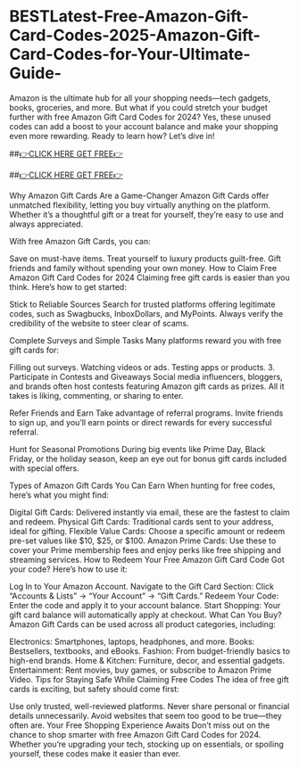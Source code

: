 # BESTLatest-Free-Amazon-Gift-Card-Codes-2025-Amazon-Gift-Card-Codes-for-Your-Ultimate-Guide-
Amazon is the ultimate hub for all your shopping needs—tech gadgets, books, groceries, and more. But what if you could stretch your budget further with free Amazon Gift Card Codes for 2024? Yes, these unused codes can add a boost to your account balance and make your shopping even more rewarding. Ready to learn how? Let’s dive in!

##[👉CLICK HERE GET FREE👉](https://gettrendd.com/amazon)

##[👉CLICK HERE GET FREE👉](https://gettrendd.com/amazon)

Why Amazon Gift Cards Are a Game-Changer Amazon Gift Cards offer unmatched flexibility, letting you buy virtually anything on the platform. Whether it’s a thoughtful gift or a treat for yourself, they’re easy to use and always appreciated.

With free Amazon Gift Cards, you can:

Save on must-have items. Treat yourself to luxury products guilt-free. Gift friends and family without spending your own money. How to Claim Free Amazon Gift Card Codes for 2024 Claiming free gift cards is easier than you think. Here’s how to get started:

Stick to Reliable Sources Search for trusted platforms offering legitimate codes, such as Swagbucks, InboxDollars, and MyPoints. Always verify the credibility of the website to steer clear of scams.

Complete Surveys and Simple Tasks Many platforms reward you with free gift cards for:

Filling out surveys. Watching videos or ads. Testing apps or products. 3. Participate in Contests and Giveaways Social media influencers, bloggers, and brands often host contests featuring Amazon gift cards as prizes. All it takes is liking, commenting, or sharing to enter.

Refer Friends and Earn Take advantage of referral programs. Invite friends to sign up, and you’ll earn points or direct rewards for every successful referral.

Hunt for Seasonal Promotions During big events like Prime Day, Black Friday, or the holiday season, keep an eye out for bonus gift cards included with special offers.

Types of Amazon Gift Cards You Can Earn When hunting for free codes, here’s what you might find:

Digital Gift Cards: Delivered instantly via email, these are the fastest to claim and redeem. Physical Gift Cards: Traditional cards sent to your address, ideal for gifting. Flexible Value Cards: Choose a specific amount or redeem pre-set values like $10, $25, or $100. Amazon Prime Cards: Use these to cover your Prime membership fees and enjoy perks like free shipping and streaming services. How to Redeem Your Free Amazon Gift Card Code Got your code? Here’s how to use it:

Log In to Your Amazon Account. Navigate to the Gift Card Section: Click “Accounts & Lists” → “Your Account” → “Gift Cards.” Redeem Your Code: Enter the code and apply it to your account balance. Start Shopping: Your gift card balance will automatically apply at checkout. What Can You Buy? Amazon Gift Cards can be used across all product categories, including:

Electronics: Smartphones, laptops, headphones, and more. Books: Bestsellers, textbooks, and eBooks. Fashion: From budget-friendly basics to high-end brands. Home & Kitchen: Furniture, decor, and essential gadgets. Entertainment: Rent movies, buy games, or subscribe to Amazon Prime Video. Tips for Staying Safe While Claiming Free Codes The idea of free gift cards is exciting, but safety should come first:

Use only trusted, well-reviewed platforms. Never share personal or financial details unnecessarily. Avoid websites that seem too good to be true—they often are. Your Free Shopping Experience Awaits Don’t miss out on the chance to shop smarter with free Amazon Gift Card Codes for 2024. Whether you’re upgrading your tech, stocking up on essentials, or spoiling yourself, these codes make it easier than ever.
